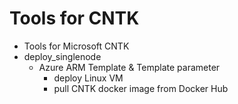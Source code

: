 # Tools for CNTK
* Tools for Microsoft CNTK
* deploy_singlenode
    * Azure ARM Template & Template parameter
      * deploy Linux VM
      * pull CNTK docker image from Docker Hub
